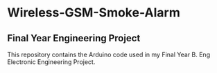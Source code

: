 Wireless-GSM-Smoke-Alarm
========================

## Final Year Engineering Project

This repository contains the Arduino code used in my Final Year B. Eng Electronic Engineering Project. 
